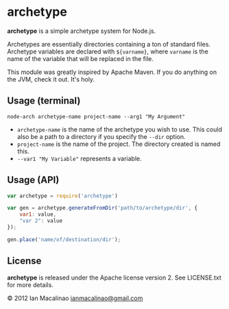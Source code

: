 archetype
==============

**archetype** is a simple archetype system for Node.js.

Archetypes are essentially directories containing a ton of standard files.
Archetype variables are declared with `${varname}`, where `varname` is the name
of the variable that will be replaced in the file.

This module was greatly inspired by Apache Maven. If you do anything on the JVM,
check it out. It's holy.

Usage (terminal)
------------

```
node-arch archetype-name project-name --arg1 "My Argument"
```

* `archetype-name` is the name of the archetype you wish to use. This could also be a path to a directory if you specify the `--dir` option.
* `project-name` is the name of the project. The directory created is named this.
* `--var1 "My Variable"` represents a variable.

Usage (API)
-----------

```javascript
var archetype = require('archetype')

var gen = archetype.generateFromDir('path/to/archetype/dir', {
    var1: value,
    "var 2": value
});

gen.place('name/of/destination/dir');
```

License
-------

**archetype** is released under the Apache license version 2. See LICENSE.txt for more details.

© 2012 Ian Macalinao <ianmacalinao@gmail.com> 
